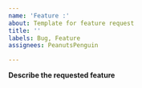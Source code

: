 ```yaml
---
name: 'Feature :'
about: Template for feature request
title: ''
labels: Bug, Feature
assignees: PeanutsPenguin

---
```


**Describe the requested feature**
